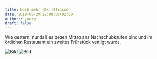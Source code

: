 ```yaml
---
title: Noch mehr (Ex-)Strasse
date: 2018-08-29T12:08:00+02:00
authors: joerg
draft: false
---
```


Wie gestern, nur daß es gegen Mittag ans Nachschubkaufen ging und im örtlichen Restaurant ein zweites Frühstück vertilgt wurde.

![Bild](/images/OI001130.jpg	"Bild")
![Bild](/images/OI001131.jpg	"Bild")

